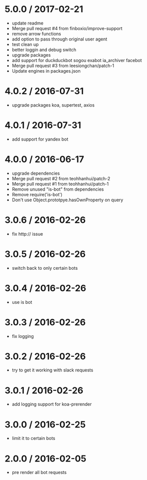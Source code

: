 
5.0.0 / 2017-02-21
==================

  * update readme
  * Merge pull request #4 from finboxio/improve-support
  * remove arrow functions
  * add option to pass through original user agent
  * test clean up
  * better loggin and debug switch
  * upgrade packages
  * add support for duckduckbot sogou exabot ia_archiver facebot
  * Merge pull request #3 from leesiongchan/patch-1
  * Update engines in packages.json

4.0.2 / 2016-07-31
==================

  * upgrade packages koa, supertest, axios

4.0.1 / 2016-07-31
==================

  * add support for yandex bot

4.0.0 / 2016-06-17
==================

  * upgrade dependencies
  * Merge pull request #2 from teohhanhui/patch-2
  * Merge pull request #1 from teohhanhui/patch-1
  * Remove unused "is-bot" from dependencies
  * Remove require('is-bot')
  * Don't use Object.prototpye.hasOwnProperty on query

3.0.6 / 2016-02-26
==================

  * fix http:// issue

3.0.5 / 2016-02-26
==================

  * switch back to only certain bots

3.0.4 / 2016-02-26
==================

  * use is bot

3.0.3  / 2016-02-26
==================

  * fix logging

3.0.2 / 2016-02-26
==================

  * try to get it working with slack requests

3.0.1 / 2016-02-26
==================

  * add logging support for koa-prerender

3.0.0 / 2016-02-25
==================

  * limit it to certain bots

2.0.0 / 2016-02-05
==================

  * pre render all bot requests
